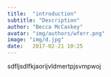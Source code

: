 ```yaml
---
title:  "introduction"
subtitle: "Description"
author: "Becca McCaskey"
avatar: "img/authors/wferr.png"
image: "img/d.jpg"
date:   2017-02-21 10:25
---
```



sdfljsdlfkjaorijvldmertpjsvmpwoj
